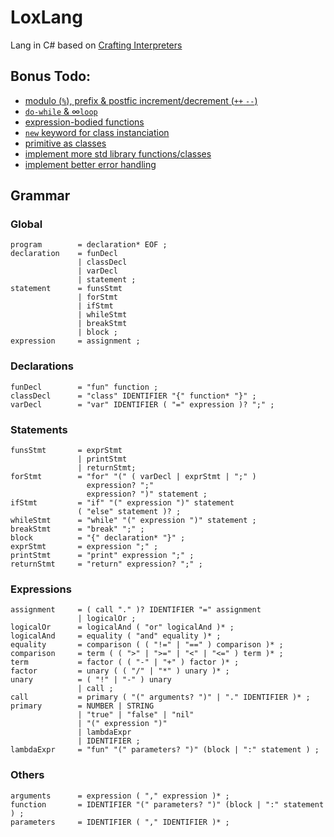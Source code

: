 # LoxLang

Lang in C# based on [Crafting Interpreters](https://craftinginterpreters.com/contents.html)

## Bonus Todo:
- [modulo (`%`), prefix & postfic increment/decrement (`++` `--`)](https://craftinginterpreters.com/the-lox-language.html#precedence-and-grouping)
- [`do-while` & ∞`loop`](https://craftinginterpreters.com/the-lox-language.html#control-flow)
- [expression-bodied functions](https://craftinginterpreters.com/the-lox-language.html#functions)
- [`new` keyword for class instanciation](https://craftinginterpreters.com/the-lox-language.html#classes-in-lox)
- [primitive as classes](https://craftinginterpreters.com/the-lox-language.html#inheritance)
- [implement more std library functions/classes](https://craftinginterpreters.com/the-lox-language.html#the-standard-library)
- [implement better error handling](https://craftinginterpreters.com/scanning.html#error-handling)

## Grammar
### Global
```ebnf
program        = declaration* EOF ;
declaration    = funDecl
               | classDecl
               | varDecl
               | statement ;
statement      = funsStmt
               | forStmt
               | ifStmt
               | whileStmt
               | breakStmt
               | block ;
expression     = assignment ;
```
### Declarations
```ebnf
funDecl        = "fun" function ;
classDecl      = "class" IDENTIFIER "{" function* "}" ;
varDecl        = "var" IDENTIFIER ( "=" expression )? ";" ;
```
### Statements
```ebnf
funsStmt       = exprStmt
               | printStmt
               | returnStmt;
forStmt        = "for" "(" ( varDecl | exprStmt | ";" )
                 expression? ";"
                 expression? ")" statement ;
ifStmt         = "if" "(" expression ")" statement
               ( "else" statement )? ;
whileStmt      = "while" "(" expression ")" statement ;
breakStmt      = "break" ";" ;
block          = "{" declaration* "}" ;
exprStmt       = expression ";" ;
printStmt      = "print" expression ";" ;
returnStmt     = "return" expression? ";" ;
```
### Expressions
```ebnf
assignment     = ( call "." )? IDENTIFIER "=" assignment
               | logicalOr ;
logicalOr      = logicalAnd ( "or" logicalAnd )* ;
logicalAnd     = equality ( "and" equality )* ;
equality       = comparison ( ( "!=" | "==" ) comparison )* ;
comparison     = term ( ( ">" | ">=" | "<" | "<=" ) term )* ;
term           = factor ( ( "-" | "+" ) factor )* ;
factor         = unary ( ( "/" | "*" ) unary )* ;
unary          = ( "!" | "-" ) unary
               | call ;
call           = primary ( "(" arguments? ")" | "." IDENTIFIER )* ;
primary        = NUMBER | STRING
               | "true" | "false" | "nil"
               | "(" expression ")"
               | lambdaExpr
               | IDENTIFIER ;
lambdaExpr     = "fun" "(" parameters? ")" (block | ":" statement ) ;
```
### Others
```ebnf
arguments      = expression ( "," expression )* ;
function       = IDENTIFIER "(" parameters? ")" (block | ":" statement ) ;
parameters     = IDENTIFIER ( "," IDENTIFIER )* ;
```
